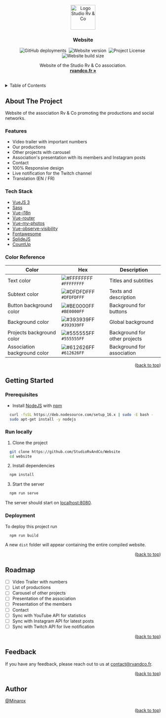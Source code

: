 <div id="top"></div>
<br />

<div align="center">
<a href="https://github.com/StudioRvAndCo/Website">
    <img src="src/assets/svg/logo.svg" alt="Logo Studio Rv & Co" width="auto" height="80">
</a>

<h3 align="center">Website</h3>

![GitHub deployments](https://img.shields.io/github/deployments/StudioRvAndCo/Website/github-pages?label=Deployment)&nbsp;
![Website version](https://img.shields.io/github/package-json/v/StudioRvAndCo/Website?label=Version)&nbsp;
![Project License](https://img.shields.io/github/license/StudioRvAndCo/Website?label=License)&nbsp;
![Website build size](https://img.shields.io/badge/Build%20size-0.00%20MB-blue)

  <p align="center">
    Website of the Studio Rv & Co association.
    <br />
    <a href="https://rvandco.fr/"><strong>rvandco.fr »</strong></a>
  </p>
</div>
<br />

<details>
  <summary>Table of Contents</summary>
  <ol>
    <li>
      <a href="#about-the-project">About The Project</a>
      <ul>
        <li><a href="#features">Features</a></li>
        <li><a href="#tech-stack">Tech Stack</a></li>
        <li><a href="#color-reference">Color Reference</a></li>
      </ul>
    </li>
    <li>
      <a href="#getting-started">Getting Started</a>
      <ul>
        <li><a href="#prerequisites">Prerequisites</a></li>
        <li><a href="#run-locally">Run Locally</a></li>
        <li><a href="#deployment">Deployment</a></li>
      </ul>
    </li>
    <li><a href="#roadmap">Roadmap</a></li>
    <li><a href="#feedback">Feedback</a></li>
    <li><a href="#author">Author</a></li>
  </ol>
</details>

## About The Project

Website of the association Rv & Co promoting the productions and social networks.

### Features

- Video trailer with important numbers
- Our productions
- Other projects with carousel
- Association's presentation with its members and Instagram posts
- Contact
- 100% Responsive design
- Live notification for the Twitch channel
- Translation (EN / FR)

### Tech Stack

- [VueJS 3](https://vuejs.org/)
- [Sass](https://sass-lang.com/)
- [Vue-i18n](https://vue-i18n.intlify.dev/)
- [Vue-router](https://router.vuejs.org/)
- [Vue-my-photos](https://github.com/am283721/vue-my-photos)
- [Vue-observe-visibility](https://github.com/Akryum/vue-observe-visibility)
- [Fontawesome](https://fontawesome.com/)
- [SplideJS](https://splidejs.com/)
- [CountUp](https://github.com/inorganik/countUp.js)

### Color Reference

| Color                        | Hex                                                                           | Description                   |
|------------------------------|-------------------------------------------------------------------------------|-------------------------------|
| Text color                   | ![#FFFFFFFF](https://via.placeholder.com/8/FFFFFFFF/FFFFFFFF.png) `#FFFFFFFF` | Titles and subtitles          |
| Subtext color                | ![#DFDFDFFF](https://via.placeholder.com/8/DFDFDFFF/DFDFDFFF.png) `#DFDFDFFF` | Texts and description         |
| Button background color      | ![#BE0000FF](https://via.placeholder.com/8/BE0000FF/BE0000FF.png) `#BE0000FF` | Background for buttons        |
| Background color             | ![#393939FF](https://via.placeholder.com/8/393939FF/393939FF.png) `#393939FF` | Global background             |
| Projects background color    | ![#555555FF](https://via.placeholder.com/8/555555FF/555555FF.png) `#555555FF` | Background for other projects |
| Association background color | ![#612626FF](https://via.placeholder.com/8/612626FF/612626FF.png) `#612626FF` | Background for association    |

<p align="right">(<a href="#top">back to top</a>)</p>

## Getting Started

### Prerequisites

- Install [NodeJS](https://nodejs.org/) with [npm](https://www.npmjs.com/)

```bash
  curl -fsSL https://deb.nodesource.com/setup_16.x | sudo -E bash -
  sudo apt-get install -y nodejs
```

### Run locally

1. Clone the project

```bash
  git clone https://github.com/StudioRvAndCo/Website
  cd website
```

2. Install dependencies

```bash
  npm install
```

3. Start the server

```bash
  npm run serve
```

The server should start on [localhost:8080](http://localhost:8080/).

### Deployment

To deploy this project run

```bash
  npm run build
```

A new `dist` folder will appear containing the entire compiled website.

<p align="right">(<a href="#top">back to top</a>)</p>

## Roadmap

- [ ] Video Trailer with numbers
- [ ] List of productions
- [ ] Carousel of other projects
- [ ] Presentation of the association
- [ ] Presentation of the members
- [ ] Contact
- [ ] Sync with YouTube API for statistics
- [ ] Sync with Instagram API for latest posts
- [ ] Sync with Twitch API for live notification

<p align="right">(<a href="#top">back to top</a>)</p>

## Feedback

If you have any feedback, please reach out to us at [contact@rvandco.fr](mailto:contact@rvandco.fr).

<p align="right">(<a href="#top">back to top</a>)</p>

## Author

[@Minarox](https://www.github.com/Minarox)

<p align="right">(<a href="#top">back to top</a>)</p>

